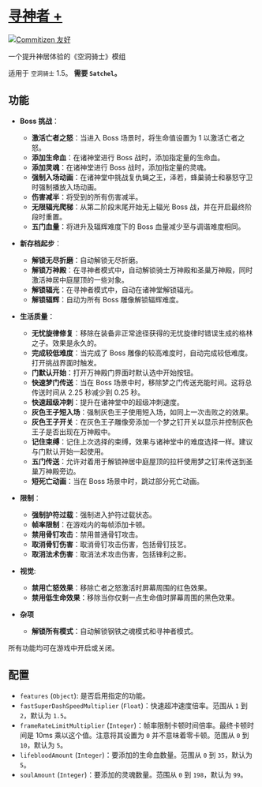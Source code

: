 # [寻神者 +](https://github.com/Clazex/HollowKnight.GodSeekerPlus)

[![Commitizen 友好](https://img.shields.io/badge/commitizen-友好-brightgreen.svg)](http://commitizen.github.io/cz-cli/)

一个提升神居体验的《空洞骑士》模组

适用于 `空洞骑士` 1.5。
**需要 `Satchel`。**

## 功能

- **Boss 挑战**：
  + **激活亡者之怒**：当进入 Boss 场景时，将生命值设置为 1 以激活亡者之怒。
  + **添加生命血**：在诸神堂进行 Boss 战时，添加指定量的生命血。
  + **添加灵魂**：在诸神堂进行 Boss 战时，添加指定量的灵魂。
  + **强制入场动画**：在诸神堂中挑战复仇蝇之王，泽若，蜂巢骑士和暴怒守卫时强制播放入场动画。
  + **伤害减半**：将受到的所有伤害减半。
  + **无限辐光爬梯**：从第二阶段末尾开始无上辐光 Boss 战，并在开启最终阶段时重置。
  + **五门血量**：将进升及辐辉难度下的 Boss 血量减少至与调谐难度相同。

- **新存档起步**：
  + **解锁无尽折磨**：自动解锁无尽折磨。
  + **解锁万神殿**：在寻神者模式中，自动解锁骑士万神殿和圣巢万神殿，同时激活神居中庭屋顶的一些对象。
  + **解锁辐光**：在寻神者模式中，自动在诸神堂解锁辐光。
  + **解锁辐辉**：自动为所有 Boss 雕像解锁辐辉难度。

- **生活质量**：
  + **无忧旋律修复**：移除在装备非正常途径获得的无忧旋律时错误生成的格林之子。效果是永久的。
  + **完成较低难度**：当完成了 Boss 雕像的较高难度时，自动完成较低难度。打开挑战界面时触发。
  + **门默认开始**：打开万神殿门界面时默认选中开始按钮。
  + **快速梦门传送**：当在 Boss 场景中时，移除梦之门传送充能时间。这将总传送时间从 2.25 秒减少到 0.25 秒。
  + **快速超级冲刺**：提升在诸神堂中的超级冲刺速度。
  + **灰色王子短入场**：强制灰色王子使用短入场，如同上一次击败之的效果。
  + **灰色王子开关**：在灰色王子雕像旁添加一个梦之钉开关以显示并控制灰色王子是否出现在万神殿中。
  + **记住束缚**：记住上次选择的束缚，效果与诸神堂中的难度选择一样。建议与门默认开始一起使用。
  + **五门传送**：允许对着用于解锁神居中庭屋顶的拉杆使用梦之钉来传送到圣巢万神殿旁边。
  + **短死亡动画**：当在 Boss 场景中时，跳过部分死亡动画。

- **限制**：
  + **强制护符过载**：强制进入护符过载状态。
  + **帧率限制**：在游戏内的每帧添加卡顿。
  + **禁用骨钉攻击**：禁用普通骨钉攻击。
  + **取消骨钉伤害**：取消骨钉攻击伤害，包括骨钉技艺。
  + **取消法术伤害**：取消法术攻击伤害，包括锋利之影。

- **视觉**:
  + **禁用亡怒效果**：移除亡者之怒激活时屏幕周围的红色效果。
  + **禁用低生命效果**：移除当你仅剩一点生命值时屏幕周围的黑色效果。

- **杂项**
  + **解锁所有模式**：自动解锁钢铁之魂模式和寻神者模式。

所有功能均可在游戏中开启或关闭。

## 配置

- `features` (`Object`): 是否启用指定的功能。
- `fastSuperDashSpeedMultiplier` (`Float`)：快速超冲速度倍率。范围从 `1` 到 `2`，默认为 `1.5`。
- `frameRateLimitMultiplier` (`Integer`)：帧率限制卡顿时间倍率。最终卡顿时间是 10ms 乘以这个值。注意将其设置为 `0` 并不意味着零卡顿。范围从 `0` 到 `10`，默认为 `5`。
- `lifebloodAmount` (`Integer`)：要添加的生命血数量。范围从 `0` 到 `35`，默认为 `5`。
- `soulAmount` (`Integer`)：要添加的灵魂数量。范围从 `0` 到 `198`，默认为 `99`。
